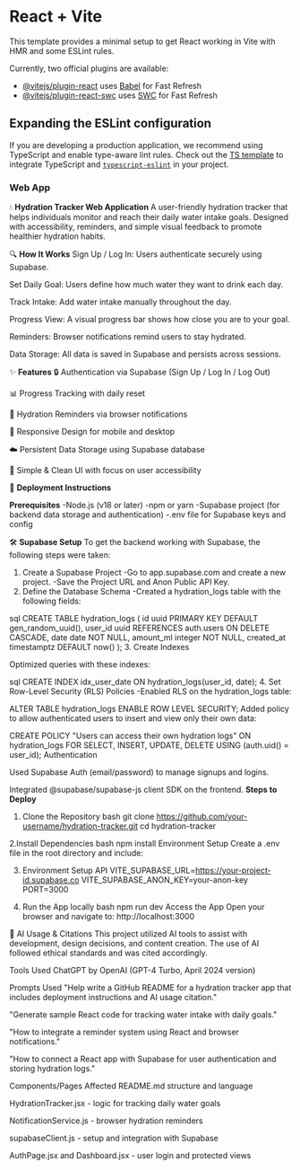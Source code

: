 # React + Vite

This template provides a minimal setup to get React working in Vite with HMR and some ESLint rules.

Currently, two official plugins are available:

- [@vitejs/plugin-react](https://github.com/vitejs/vite-plugin-react/blob/main/packages/plugin-react/README.md) uses [Babel](https://babeljs.io/) for Fast Refresh
- [@vitejs/plugin-react-swc](https://github.com/vitejs/vite-plugin-react-swc) uses [SWC](https://swc.rs/) for Fast Refresh

## Expanding the ESLint configuration

If you are developing a production application, we recommend using TypeScript and enable type-aware lint rules. Check out the [TS template](https://github.com/vitejs/vite/tree/main/packages/create-vite/template-react-ts) to integrate TypeScript and [`typescript-eslint`](https://typescript-eslint.io) in your project.


### Web App

💧 **Hydration Tracker Web Application**
A user-friendly hydration tracker that helps individuals monitor and reach their daily water intake goals. Designed with accessibility, reminders, and simple visual feedback to promote healthier hydration habits.

🔍 **How It Works**
Sign Up / Log In: Users authenticate securely using Supabase.

Set Daily Goal: Users define how much water they want to drink each day.

Track Intake: Add water intake manually throughout the day.

Progress View: A visual progress bar shows how close you are to your goal.

Reminders: Browser notifications remind users to stay hydrated.

Data Storage: All data is saved in Supabase and persists across sessions.

✨ **Features**
🔒 Authentication via Supabase (Sign Up / Log In / Log Out)

📊 Progress Tracking with daily reset

🔔 Hydration Reminders via browser notifications

📱 Responsive Design for mobile and desktop

☁️ Persistent Data Storage using Supabase database

🎨 Simple & Clean UI with focus on user accessibility

🚀 **Deployment Instructions**

**Prerequisites**
-Node.js (v18 or later)
-npm or yarn
-Supabase project (for backend data storage and authentication)
-.env file for Supabase keys and config

🛠 **Supabase Setup**
To get the backend working with Supabase, the following steps were taken:
1. Create a Supabase Project
-Go to app.supabase.com and create a new project.
-Save the Project URL and Anon Public API Key.
2. Define the Database Schema
-Created a hydration_logs table with the following fields:

sql
CREATE TABLE hydration_logs (
  id uuid PRIMARY KEY DEFAULT gen_random_uuid(),
  user_id uuid REFERENCES auth.users ON DELETE CASCADE,
  date date NOT NULL,
  amount_ml integer NOT NULL,
  created_at timestamptz DEFAULT now()
);
3. Create Indexes

Optimized queries with these indexes:

sql
CREATE INDEX idx_user_date ON hydration_logs(user_id, date);
4. Set Row-Level Security (RLS) Policies
-Enabled RLS on the hydration_logs table:

ALTER TABLE hydration_logs ENABLE ROW LEVEL SECURITY;
Added policy to allow authenticated users to insert and view only their own data:

CREATE POLICY "Users can access their own hydration logs"
ON hydration_logs
FOR SELECT, INSERT, UPDATE, DELETE
USING (auth.uid() = user_id);
Authentication

Used Supabase Auth (email/password) to manage signups and logins.

Integrated @supabase/supabase-js client SDK on the frontend.
**Steps to Deploy**

1. Clone the Repository
bash
git clone https://github.com/your-username/hydration-tracker.git
cd hydration-tracker

2.Install Dependencies
bash
npm install
Environment Setup Create a .env file in the root directory and include:

3. Environment Setup API
VITE_SUPABASE_URL=https://your-project-id.supabase.co
VITE_SUPABASE_ANON_KEY=your-anon-key
PORT=3000

4. Run the App locally
bash
npm run dev
Access the App Open your browser and navigate to: http://localhost:3000

🧠 AI Usage & Citations
This project utilized AI tools to assist with development, design decisions, and content creation. The use of AI followed ethical standards and was cited accordingly.

Tools Used
ChatGPT by OpenAI (GPT-4 Turbo, April 2024 version)

Prompts Used
"Help write a GitHub README for a hydration tracker app that includes deployment instructions and AI usage citation."

"Generate sample React code for tracking water intake with daily goals."

"How to integrate a reminder system using React and browser notifications."

"How to connect a React app with Supabase for user authentication and storing hydration logs."

Components/Pages Affected
README.md structure and language

HydrationTracker.jsx - logic for tracking daily water goals

NotificationService.js - browser hydration reminders

supabaseClient.js - setup and integration with Supabase

AuthPage.jsx and Dashboard.jsx - user login and protected views
